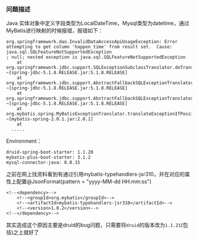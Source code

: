 ### 问题描述
Java 实体对象中定义字段类型为LocalDateTime，Mysql类型为datetime，通过MyBatis进行映射的时候报错，报错如下：
```
org.springframework.dao.InvalidDataAccessApiUsageException: Error attempting to get column 'happen_time' from result set.  Cause: java.sql.SQLFeatureNotSupportedException
; null; nested exception is java.sql.SQLFeatureNotSupportedException
	at org.springframework.jdbc.support.SQLExceptionSubclassTranslator.doTranslate(SQLExceptionSubclassTranslator.java:96) ~[spring-jdbc-5.1.8.RELEASE.jar:5.1.8.RELEASE]
	at org.springframework.jdbc.support.AbstractFallbackSQLExceptionTranslator.translate(AbstractFallbackSQLExceptionTranslator.java:72) ~[spring-jdbc-5.1.8.RELEASE.jar:5.1.8.RELEASE]
	at org.springframework.jdbc.support.AbstractFallbackSQLExceptionTranslator.translate(AbstractFallbackSQLExceptionTranslator.java:81) ~[spring-jdbc-5.1.8.RELEASE.jar:5.1.8.RELEASE]
	at org.mybatis.spring.MyBatisExceptionTranslator.translateExceptionIfPossible(MyBatisExceptionTranslator.java:73) ~[mybatis-spring-2.0.1.jar:2.0.1]
	at
  .....
```
Environment：
```
druid-spring-boot-starter: 1.1.20
mybatis-plus-boot-starter: 3.1.2
mysql-connector-java: 8.0.15
```
之前在网上找资料看到有通过引用mybatis-typehandlers-jsr310，并在对应的属性上配置@JsonFormat(pattern = "yyyy-MM-dd HH:mm:ss")
```
<!--<dependency>-->
    <!--<groupId>org.mybatis</groupId>-->
    <!--<artifactId>mybatis-typehandlers-jsr310</artifactId>-->
    <!--<version>1.0.2</version>-->
<!--</dependency>-->
```
其实造成这个原因主要是druid的bug问题，只需要将`druid`的版本改为`1.1.21`(包括)之上就好了
